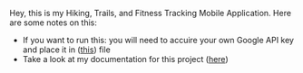 Hey, this is my Hiking, Trails, and Fitness Tracking Mobile Application. 
Here are some notes on this: 
- If you want to run this: you will need to accuire your own Google API key and place it in ([this](https://github.com/Anusha-Bhattacharyya/Hiking-Trail-and-Fitness-Tracking-Mobile-Application/blob/main/Hiking_Fitness_Application/app/google-services.json)) file
- Take a look at my documentation for this project ([here](https://github.com/Anusha-Bhattacharyya/Hiking-Trail-and-Fitness-Tracking-Mobile-Application/blob/main/Hiking_Fitness_Application/Hiking-Fitness-Running-App_Documentation.pdf))
